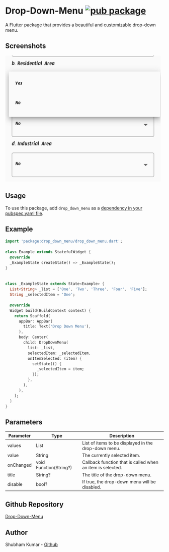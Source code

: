 # Drop-Down-Menu [![pub package](https://img.shields.io/pub/v/drop_down_menu.svg)](https://pub.dev/packages/drop_down_list_menu)

A Flutter package that provides a beautiful and customizable drop-down menu.

## Screenshots

<!-- use image in asset folder  -->
<img src="assets/screenshots1.jpeg"  height="400" alt="Screenshot 1" />

## Usage

To use this package, add `drop_down_menu` as a [dependency in your pubspec.yaml file](https://flutter.io/platform-plugins/).

## Example

```dart
import 'package:drop_down_menu/drop_down_menu.dart';

class Example extends StatefulWidget {
  @override
  _ExampleState createState() => _ExampleState();
}


class _ExampleState extends State<Example> {
  List<String> _list = ['One', 'Two', 'Three', 'Four', 'Five'];
  String _selectedItem = 'One';

  @override
  Widget build(BuildContext context) {
    return Scaffold(
      appBar: AppBar(
        title: Text('Drop Down Menu'),
      ),
      body: Center(
        child: DropDownMenu(
          list: _list,
          selectedItem: _selectedItem,
          onItemSelected: (item) {
            setState(() {
              _selectedItem = item;
            });
          },
        ),
      ),
    );
  }
}
```

## Parameters

| Parameter | Type                   | Description                                                |
| --------- | ---------------------- | ---------------------------------------------------------- |
| values    | List<String>           | List of items to be displayed in the drop-down menu.       |
| value     | String                 | The currently selected item.                               |
| onChanged | void Function(String?) | Callback function that is called when an item is selected. |
| title     | String?                | The title of the drop-down menu.                           |
| disable   | bool?                  | If true, the drop-down menu will be disabled.              |

## Github Repository

[Drop-Down-Menu](https://github.com/shubham0809200/Drop-Down-Menu)

## Author

Shubham Kumar - [Github](https://github.com/shubham0809200)
